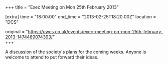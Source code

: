 +++
title = "Exec Meeting on Mon 25th February 2013"

[extra]
time = "18:00:00"
end_time = "2013-02-25T18:20:00Z"
location = "DCS"

original = "https://uwcs.co.uk/events/exec-meeting-on-mon-25th-february-2013-1474489074393/"    
+++

A discussion of the society's plans for the coming weeks. Anyone is welcome to attend to put forward their ideas.

